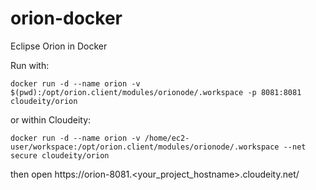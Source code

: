 # orion-docker
Eclipse Orion in Docker

Run with:
```
docker run -d --name orion -v $(pwd):/opt/orion.client/modules/orionode/.workspace -p 8081:8081 cloudeity/orion
```
or within Cloudeity:
```
docker run -d --name orion -v /home/ec2-user/workspace:/opt/orion.client/modules/orionode/.workspace --net secure cloudeity/orion
```

then open https://orion-8081.<your_project_hostname>.cloudeity.net/

